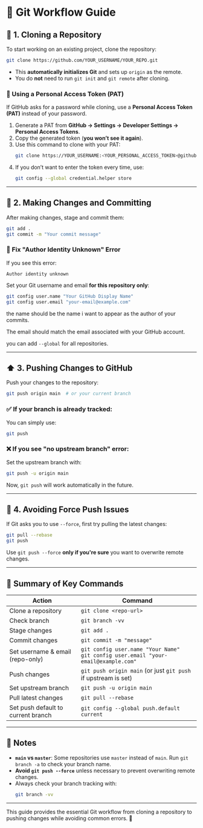 # 🚀 Git Workflow Guide

## 📌 1. Cloning a Repository
To start working on an existing project, clone the repository:
```bash
git clone https://github.com/YOUR_USERNAME/YOUR_REPO.git
```
- This **automatically initializes Git** and sets up `origin` as the remote.
- You do **not** need to run `git init` and `git remote` after cloning.

### 🔹 Using a Personal Access Token (PAT)
If GitHub asks for a password while cloning, use a **Personal Access Token (PAT)** instead of your password.  

1. Generate a PAT from **GitHub → Settings → Developer Settings → Personal Access Tokens**.
2. Copy the generated token (**you won’t see it again**).
3. Use this command to clone with your PAT:
   ```bash
   git clone https://YOUR_USERNAME:<YOUR_PERSONAL_ACCESS_TOKEN>@github.com/YOUR_USERNAME/YOUR_REPO.git
   ```
4. If you don’t want to enter the token every time, use:
   ```bash
   git config --global credential.helper store
   ```
---

## 📝 2. Making Changes and Committing
After making changes, stage and commit them:
```bash
git add .
git commit -m "Your commit message"
```

### 🔹 Fix "Author Identity Unknown" Error
If you see this error:
```
Author identity unknown
```
Set your Git username and email **for this repository only**:
```bash
git config user.name "Your GitHub Display Name"
git config user.email "your-email@example.com"
```
the name should be the name i want to appear as the author of your commits.

The email should match the email associated with your GitHub account.

you can add `--global` for all repositories.

---

## ⬆️ 3. Pushing Changes to GitHub
Push your changes to the repository:
```bash
git push origin main  # or your current branch
```

### ✅ If your branch is already tracked:
You can simply use:
```bash
git push
```

### ❌ If you see "no upstream branch" error:
Set the upstream branch with:
```bash
git push -u origin main
```
Now, `git push` will work automatically in the future.

---

## 🔄 4. Avoiding Force Push Issues
If Git asks you to use `--force`, first try pulling the latest changes:
```bash
git pull --rebase
git push
```
Use `git push --force` **only if you're sure** you want to overwrite remote changes.

---

## 📜 Summary of Key Commands

| Action | Command |
|---------|------------------|
| Clone a repository | `git clone <repo-url>` |
| Check branch | `git branch -vv` |
| Stage changes | `git add .` |
| Commit changes | `git commit -m "message"` |
| Set username & email (repo-only) | `git config user.name "Your Name"` <br> `git config user.email "your-email@example.com"` |
| Push changes | `git push origin main` (or just `git push` if upstream is set) |
| Set upstream branch | `git push -u origin main` |
| Pull latest changes | `git pull --rebase` |
| Set push default to current branch | `git config --global push.default current` |

---

## 📌 Notes
- **`main` vs `master`**: Some repositories use `master` instead of `main`. Run `git branch -a` to check your branch name.
- **Avoid `git push --force`** unless necessary to prevent overwriting remote changes.
- Always check your branch tracking with:
  ```bash
  git branch -vv
  ```

---

This guide provides the essential Git workflow from cloning a repository to pushing changes while avoiding common errors. 🚀
